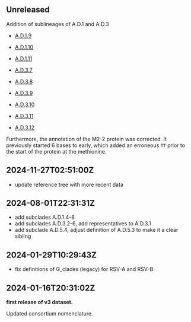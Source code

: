 ## Unreleased

Addition of sublineages of A.D.1 and A.D.3

 - [A.D.1.9](https://github.com/rsv-lineages/lineage-designation-A/blob/main/lineages/A.D.1.9.yml)
 - [A.D.1.10](https://github.com/rsv-lineages/lineage-designation-A/blob/main/lineages/A.D.1.10.yml)
 - [A.D.1.11](https://github.com/rsv-lineages/lineage-designation-A/blob/main/lineages/A.D.1.11.yml)


 - [A.D.3.7](https://github.com/rsv-lineages/lineage-designation-A/blob/main/lineages/A.D.3.7.yml)
 - [A.D.3.8](https://github.com/rsv-lineages/lineage-designation-A/blob/main/lineages/A.D.3.8.yml)
 - [A.D.3.9](https://github.com/rsv-lineages/lineage-designation-A/blob/main/lineages/A.D.3.9.yml)
 - [A.D.3.10](https://github.com/rsv-lineages/lineage-designation-A/blob/main/lineages/A.D.3.10.yml)
 - [A.D.3.11](https://github.com/rsv-lineages/lineage-designation-A/blob/main/lineages/A.D.3.11.yml)
 - [A.D.3.12](https://github.com/rsv-lineages/lineage-designation-A/blob/main/lineages/A.D.3.12.yml)

Furthermore, the annotation of the M2-2 protein was corrected. It previously started 6 bases to early, which added an erroneous `TT` prior to the start of the protein at the methionine.



## 2024-11-27T02:51:00Z

 - update reference tree with more recent data


## 2024-08-01T22:31:31Z

 - add subclades A.D.1.4-8
 - add subclades A.D.3.2-6, add representatives to A.D.3.1
 - add subclade A.D.5.4, adjust definition of A.D.5.3 to make it a clear sibling


## 2024-01-29T10:29:43Z

 - fix definitions of G_clades (legacy) for RSV-A and RSV-B


## 2024-01-16T20:31:02Z

**first release of v3 dataset.**

Updated consortium nomenclature.
